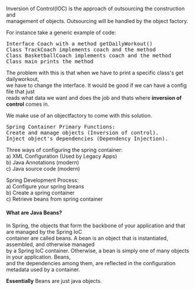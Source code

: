 Inversion of Control(IOC) is the approach of outsourcing the construction and  
management of objects. Outsourcing will be handled by the object factory.  

For instance take a generic example of code:

<pre>
Interface Coach with a method getDailyWorkout()
Class TrackCoach implements coach and the method
Class BasketballCoach implements coach and the method  
Class main prints the method  
</pre>

The problem with this is that when we have to print a specific class's get dailyworkout,  
we have to change the interface. It would be good if we can have a config file that just   
reads what data we want and does the job and thats where **inversion of control** comes in. 

We make use of an objectfactory to come with this solution. 

<pre>
Spring Container Primary Functions:
Create and manage objects (Inversion of control).
Inject object's dependencies (Dependency Injection).
</pre>

Three ways of configuring the spring container:  
a) XML Configuration (Used by Legacy Apps)  
b) Java Annotations (modern)  
c) Java source code (modern)  

Spring Development Process:  
a) Configure your spring breans  
b) Create a spring container  
c) Retrieve beans from spring container  

#### What are Java Beans?
In Spring, the objects that form the backbone of your application and that are managed by the Spring IoC  
container are called beans. A bean is an object that is instantiated, assembled, and otherwise managed  
by a Spring IoC container. Otherwise, a bean is simply one of many objects in your application. Beans,   
and the dependencies among them, are reflected in the configuration metadata used by a container.  

**Essentially** Beans are just java objects.



